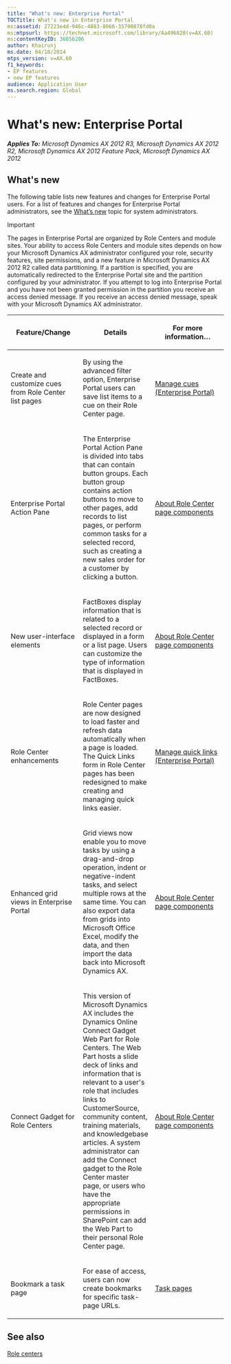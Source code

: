 ```yaml
---
title: "What's new: Enterprise Portal"
TOCTitle: What's new in Enterprise Portal
ms:assetid: 27223e4d-946c-4883-8066-35790878fd0a
ms:mtpsurl: https://technet.microsoft.com/library/Aa496828(v=AX.60)
ms:contentKeyID: 36056206
author: Khairunj
ms.date: 04/18/2014
mtps_version: v=AX.60
f1_keywords:
- EP features
- new EP features
audience: Application User
ms.search.region: Global
---
```


# What's new: Enterprise Portal 


_**Applies To:** Microsoft Dynamics AX 2012 R3, Microsoft Dynamics AX 2012 R2, Microsoft Dynamics AX 2012 Feature Pack, Microsoft Dynamics AX 2012_

## What's new

The following table lists new features and changes for Enterprise Portal users. For a list of features and changes for Enterprise Portal administrators, see the [What’s new](http://go.microsoft.com/fwlink/?linkid=188672) topic for system administrators.


> [!IMPORTANT]
> <P>The pages in Enterprise Portal are organized by Role Centers and module sites. Your ability to access Role Centers and module sites depends on how your Microsoft Dynamics AX administrator configured your role, security features, site permissions, and a new feature in Microsoft Dynamics AX 2012 R2 called data partitioning. If a partition is specified, you are automatically redirected to the Enterprise Portal site and the partition configured by your administrator. If you attempt to log into Enterprise Portal and you have not been granted permission in the partition you receive an access denied message. If you receive an access denied message, speak with your Microsoft Dynamics AX administrator.</P>



<table>
<colgroup>
<col style="width: 33%" />
<col style="width: 33%" />
<col style="width: 33%" />
</colgroup>
<thead>
<tr class="header">
<th><p>Feature/Change</p></th>
<th><p>Details</p></th>
<th><p>For more information…</p></th>
</tr>
</thead>
<tbody>
<tr class="odd">
<td><p>Create and customize cues from Role Center list pages</p></td>
<td><p>By using the advanced filter option, Enterprise Portal users can save list items to a cue on their Role Center page.</p></td>
<td><p><a href="manage-cues-enterprise-portal.md">Manage cues (Enterprise Portal)</a></p></td>
</tr>
<tr class="even">
<td><p>Enterprise Portal Action Pane</p></td>
<td><p>The Enterprise Portal Action Pane is divided into tabs that can contain button groups. Each button group contains action buttons to move to other pages, add records to list pages, or perform common tasks for a selected record, such as creating a new sales order for a customer by clicking a button.</p></td>
<td><p><a href="about-role-center-page-components.md">About Role Center page components</a></p></td>
</tr>
<tr class="odd">
<td><p>New user-interface elements</p></td>
<td><p>FactBoxes display information that is related to a selected record or displayed in a form or a list page. Users can customize the type of information that is displayed in FactBoxes.</p></td>
<td><p><a href="about-role-center-page-components.md">About Role Center page components</a></p></td>
</tr>
<tr class="even">
<td><p>Role Center enhancements</p></td>
<td><p>Role Center pages are now designed to load faster and refresh data automatically when a page is loaded. The Quick Links form in Role Center pages has been redesigned to make creating and managing quick links easier.</p></td>
<td><p><a href="manage-quick-links-enterprise-portal.md">Manage quick links (Enterprise Portal)</a></p></td>
</tr>
<tr class="odd">
<td><p>Enhanced grid views in Enterprise Portal</p></td>
<td><p>Grid views now enable you to move tasks by using a drag-and-drop operation, indent or negative-indent tasks, and select multiple rows at the same time. You can also export data from grids into Microsoft Office Excel, modify the data, and then import the data back into Microsoft Dynamics AX.</p></td>
<td><p><a href="about-role-center-page-components.md">About Role Center page components</a></p></td>
</tr>
<tr class="even">
<td><p>Connect Gadget for Role Centers</p></td>
<td><p>This version of Microsoft Dynamics AX includes the Dynamics Online Connect Gadget Web Part for Role Centers. The Web Part hosts a slide deck of links and information that is relevant to a user's role that includes links to CustomerSource, community content, training materials, and knowledgebase articles. A system administrator can add the Connect gadget to the Role Center master page, or users who have the appropriate permissions in SharePoint can add the Web Part to their personal Role Center page.</p></td>
<td><p><a href="about-role-center-page-components.md">About Role Center page components</a></p></td>
</tr>
<tr class="odd">
<td><p>Bookmark a task page</p></td>
<td><p>For ease of access, users can now create bookmarks for specific task-page URLs.</p></td>
<td><p><a href="task-pages.md">Task pages</a></p></td>
</tr>
</tbody>
</table>


## See also

[Role centers](role-centers.md)

  


